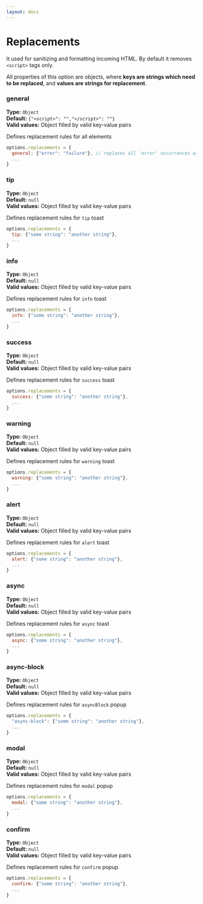 ```yaml
---
layout: docs
---
```

# Replacements
It used for sanitizing and formatting incoming HTML. By default it removes `<script>` tags only.

All properties of this option are objects, where **keys are strings which need to be replaced**, 
and **values are strings for replacement**.

### general

**Type:**  `Object`  
**Default:** `{"<script>": "","</script>": ""}`  
**Valid values:** Object filled by valid key-value pairs

Defines replacement rules for all elements
```javascript
options.replacements = {
  general: {"error": "failure"}, // replaces all 'error' occurrences with 'failure'
  ...
}
```

### tip

**Type:**  `Object`  
**Default:** `null`  
**Valid values:** Object filled by valid key-value pairs

Defines replacement rules for `tip` toast
```javascript
options.replacements = {
  tip: {"some string": "another string"},
  ...
}
```

### info

**Type:**  `Object`  
**Default:** `null`  
**Valid values:** Object filled by valid key-value pairs

Defines replacement rules for `info` toast
```javascript
options.replacements = {
  info: {"some string": "another string"},
  ...
}
```

### success

**Type:**  `Object`  
**Default:** `null`  
**Valid values:** Object filled by valid key-value pairs

Defines replacement rules for `success` toast
```javascript
options.replacements = {
  success: {"some string": "another string"},
  ...
}
```
### warning

**Type:**  `Object`  
**Default:** `null`  
**Valid values:** Object filled by valid key-value pairs

Defines replacement rules for `warning` toast
```javascript
options.replacements = {
  warning: {"some string": "another string"},
  ...
}
```
### alert

**Type:**  `Object`  
**Default:** `null`  
**Valid values:** Object filled by valid key-value pairs

Defines replacement rules for `alert` toast
```javascript
options.replacements = {
  alert: {"some string": "another string"},
  ...
}
```
### async

**Type:**  `Object`  
**Default:** `null`  
**Valid values:** Object filled by valid key-value pairs

Defines replacement rules for `async` toast
```javascript
options.replacements = {
  async: {"some string": "another string"},
  ...
}
```
### async-block

**Type:**  `Object`  
**Default:** `null`  
**Valid values:** Object filled by valid key-value pairs

Defines replacement rules for `asyncBlock` popup
```javascript
options.replacements = {
  "async-block": {"some string": "another string"},
  ...
}
```

### modal

**Type:**  `Object`  
**Default:** `null`  
**Valid values:** Object filled by valid key-value pairs

Defines replacement rules for `modal` popup
```javascript
options.replacements = {
  modal: {"some string": "another string"},
  ...
}
```
### confirm

**Type:**  `Object`  
**Default:** `null`  
**Valid values:** Object filled by valid key-value pairs

Defines replacement rules for `confirm` popup
```javascript
options.replacements = {
  confirm: {"some string": "another string"},
  ...
}
```

